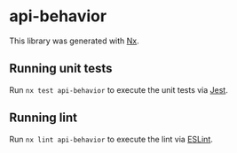 # api-behavior

This library was generated with [Nx](https://nx.dev).


## Running unit tests

Run `nx test api-behavior` to execute the unit tests via [Jest](https://jestjs.io).


## Running lint

Run `nx lint api-behavior` to execute the lint via [ESLint](https://eslint.org/).

